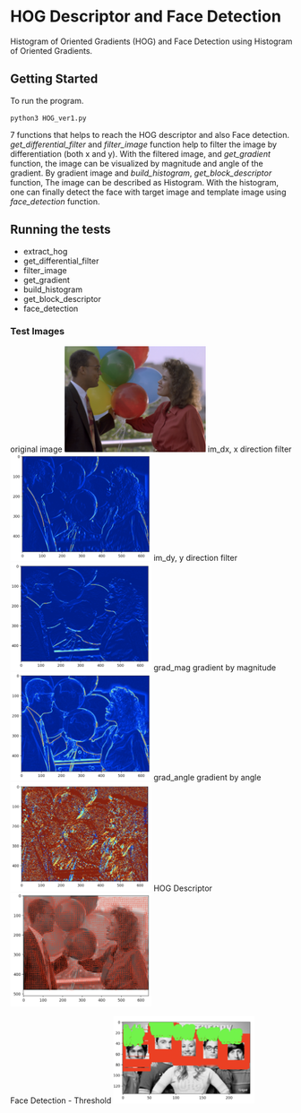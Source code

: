 # HOG Descriptor and Face Detection

Histogram of Oriented Gradients (HOG) and Face Detection using Histogram of Oriented Gradients.

## Getting Started

To run the program.

```
python3 HOG_ver1.py
```

7 functions that helps to reach the HOG descriptor and also Face detection.
*get_differential_filter* and *filter_image* function help to filter the image by differentiation (both x and y).
With the filtered image, and *get_gradient* function, the image can be visualized by magnitude and angle of the gradient.
By gradient image and *build_histogram*, *get_block_descriptor* function, The image can be described as
Histogram. With the histogram, one can finally detect the face with target image and template image using *face_detection* function.


## Running the tests

* extract_hog
* get_differential_filter
* filter_image
* get_gradient
* build_histogram
* get_block_descriptor
* face_detection

### Test Images

original image
<img src="./img/original.png" width="50%" height="50%">
im_dx, x direction filter
<img src="./img/im_dx.png" width="50%" height="50%">
im_dy, y direction filter
<img src="./img/im_dy.png" width="50%" height="50%">
grad_mag gradient by magnitude
<img src="./img/grad_mag.png" width="50%" height="50%">
grad_angle gradient by angle
<img src="./img/grad_angle.png" width="50%" height="50%">
HOG Descriptor
<img src="./img/HOG.png" width="50%" height="50%">

Face Detection - Threshold
<img src="./img/threshold.png" width="50%" height="50%">

